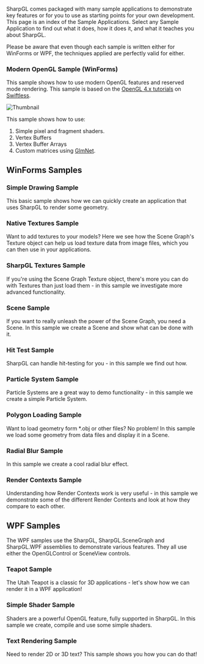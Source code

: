 SharpGL comes packaged with many sample applications to demonstrate key features or for you to use as starting points for your own development. This page is an index of the Sample Applications. Select any Sample Application to find out what it does, how it does it, and what it teaches you about SharpGL.

Please be aware that even though each sample is written either for WinForms or WPF, the techniques applied are perfectly valid for either.

### Modern OpenGL Sample (WinForms) ###

This sample shows how to use modern OpenGL features and reserved mode rendering. This sample is based on the [OpenGL 4.x tutorials](http://www.swiftless.com/opengl4tuts.html) on [Swiftless](http://www.swiftless.com/opengl4tuts.html).

![Thumbnail](https://github.com/dwmkerr/sharpgl/blob/master/assets/samples/ModernOpenGLSampleSmall.png?raw=true)

This sample shows how to use:

1. Simple pixel and fragment shaders.
2. Vertex Buffers
3. Vertex Buffer Arrays
4. Custom matrices using [GlmNet](https://github.com/dwmkerr/glmnet). 


## WinForms Samples


### Simple Drawing Sample

This basic sample shows how we can quickly create an application that uses SharpGL to render some geometry.

### Native Textures Sample

Want to add textures to your models? Here we see how the Scene Graph's Texture object can help us load texture data from image files, which you can then use in your applications.

### SharpGL Textures Sample

If you're using the Scene Graph Texture object, there's more you can do with Textures than just load them - in this sample we investigate more advanced functionality.

### Scene Sample

If you want to really unleash the power of the Scene Graph, you need a Scene. In this sample we create a Scene and show what can be done with it.

### Hit Test Sample

SharpGL can handle hit-testing for you - in this sample we find out how.

### Particle System Sample

Particle Systems are a great way to demo functionality - in this sample we create a simple Particle System.

### Polygon Loading Sample

Want to load geometry form *.obj or other files? No problem! In this sample we load some geometry from data files and display it in a Scene.

### Radial Blur Sample

In this sample we create a cool radial blur effect.

### Render Contexts Sample

Understanding how Render Contexts work is very useful - in this sample we demonstrate some of the different Render Contexts and look at how they compare to each other.

## WPF Samples

The WPF samples use the SharpGL, SharpGL.SceneGraph and SharpGL.WPF assemblies to demonstrate various features. They all use either the OpenGLControl or SceneView controls.

### Teapot Sample

The Utah Teapot is a classic for 3D applications - let's show how we can render it in a WPF application!

### Simple Shader Sample

Shaders are a powerful OpenGL feature, fully supported in SharpGL. In this sample we create, compile and use some simple shaders.

### Text Rendering Sample

Need to render 2D or 3D text? This sample shows you how you can do that!